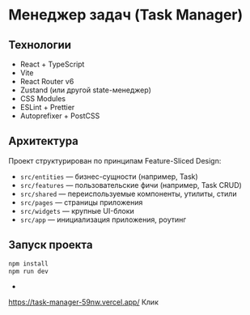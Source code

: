 # Менеджер задач (Task Manager)


## Технологии
- React + TypeScript
- Vite
- React Router v6
- Zustand (или другой state-менеджер)
- CSS Modules
- ESLint + Prettier
- Autoprefixer + PostCSS

## Архитектура
Проект структурирован по принципам Feature-Sliced Design:
- `src/entities` — бизнес-сущности (например, Task)
- `src/features` — пользовательские фичи (например, Task CRUD)
- `src/shared` — переиспользуемые компоненты, утилиты, стили
- `src/pages` — страницы приложения
- `src/widgets` — крупные UI-блоки
- `src/app` — инициализация приложения, роутинг

## Запуск проекта

```bash
npm install
npm run dev
```



-
https://task-manager-59nw.vercel.app/ Клик
